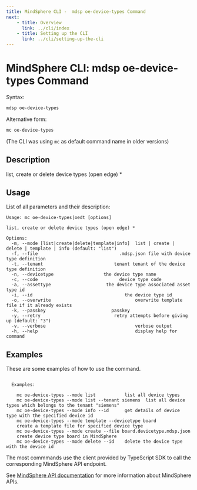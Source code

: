 ```yaml
---
title: MindSphere CLI -  mdsp oe-device-types Command
next:
    - title: Overview
      link: ../cli/index
    - title: Setting up the CLI
      link: ../cli/setting-up-the-cli
---
```



# MindSphere CLI: mdsp oe-device-types Command

Syntax:

```bash
mdsp oe-device-types
```

Alternative form:

```bash
mc oe-device-types
```

(The CLI was using `mc` as default command name in older versions)

## Description

list, create or delete device types (open edge) *

## Usage

List of all parameters and their description:

```text
Usage: mc oe-device-types|oedt [options]

list, create or delete device types (open edge) *

Options:
  -m, --mode [list|create|delete|template|info]  list | create | delete | template | info (default: "list")
  -f, --file                               .mdsp.json file with device type definition
  -t, --tenant                           tenant tenant of the device type definition
  -n, --devicetype                   the device type name
  -c, --code                               device type code
  -a, --assettype                     the device type associated asset type id
  -i, --id                                   the device type id
  -o, --overwrite                                overwrite template file if it already exists
  -k, --passkey                         passkey
  -y, --retry                            retry attempts before giving up (default: "3")
  -v, --verbose                                  verbose output
  -h, --help                                     display help for command

```

## Examples

These are some examples of how to use the command. 

```text

  Examples:

    mc oe-device-types --mode list 			 list all device types
    mc oe-device-types --mode list --tenant siemens	 list all device types which belongs to the tenant "siemens"
    mc oe-device-types --mode info --id 	 get details of device type with the specified device id
    mc oe-device-types --mode template --devicetype board 
	create a template file for specified device type
    mc oe-device-types --mode create --file board.devicetype.mdsp.json 
	create device type board in MindSphere
    mc oe-device-types --mode delete --id 	 delete the device type with the device id

```

The most commmands use the client provided by TypeScript SDK to call the corresponding MindSphere API endpoint.

See [MindSphere API documentation](https://documentation.mindsphere.io/MindSphere/apis/index.html) for more information about MindSphere APIs.